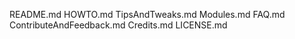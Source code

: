 README.md
HOWTO.md
TipsAndTweaks.md
Modules.md
FAQ.md
ContributeAndFeedback.md
Credits.md
LICENSE.md
